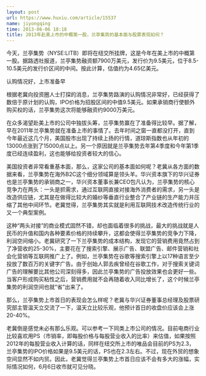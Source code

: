 ```yaml
---
layout: post
url: https://www.huxiu.com/article/15537
name: jiyongqing
time: 2013-06-06 18:18
title: 2013年赴美上市的中概第一股，兰亭集势的基本面与股票表现如何？
---
```

今天，兰亭集势（NYSE:LITB）即将在纽交所挂牌，这是今年在美上市的中概第一股。据路透社报道，兰亭集势融资额7900万美元，发行价为9.5美元，位于8.5-10.5美元的发行价区间的中间。按此计算，估值约为4.65亿美元。

认购情况好，上市准备早

根据老冀向投资圈人士打探的消息，兰亭集势路演的认购情况非常好，已经获得了数倍于原计划的认购，IPO价格为招股区间的中值9.5美元。如果承销商行使额外购买权的话，兰亭集势这次将能够融资约9000万美元。

在众多渴望赴美上市的公司中独拔头筹，兰亭集势赢在了准备得比较早。据了解，早在2011年兰亭集势就在准备上市的事情了。去年时间之窗一直都没打开，直到今年最近这几个月，美国股市出现了持续上扬的行情，道琼斯指数也从年初的13000点涨到了15000点以上。另一个原因就是兰亭集势去年第4季度和今年第1季度已经连续盈利，这也能够给投资者较大的信心。

美国投资者非常看重基本面，那么，这家公司的基本面如何呢？老冀从各方面的数据来看，兰亭集势在海外B2C这个细分领域算是领头羊。华兴资本旗下的华兴证券也是兰亭集势的承销商之一，华兴资本董事长兼CEO包凡认为，兰亭集势的核心竞争力在两头：一头是抓需求，通过互联网直接对接海外消费者的需求，另一头是改造供应链，尤其是在做得比较大的婚纱等垂直行业整合了产业链的生产能力并压缩了其他中间环节。老冀觉得，兰亭集势其实就是利用互联网技术改造传统行业的又一个典型案例。

这种“两头对接”的商业模式固然不错，却也面临着很多的挑战，最大的挑战就是人民币的升值和国内各种要素价格的持续攀升，这都会使得兰亭集势的竞争力下降，利润空间缩小。老冀研究了一下兰亭集势的成本结构，发现它的营销费用竟然占到了净营收的25-30%，主要花在了搜索引擎、展示广告、联盟广告、邮件营销和社会化营销等互联网推广上了。例如，兰亭集势在谷歌等搜索引擎上以17种语言至少投放了数百万的关键字广告。由于创始人郭去疾曾经在谷歌工作，对于搜索关键词广告的理解要比其他公司深刻得多，因此兰亭集势的广告投放效果也会更好一些。当客户形成购买粘性之后，营销费用就不会再随着收入同比增长了，这个时候兰亭集势的利润空间也就“省”出来了。

那么，兰亭集势上市首日的表现会怎么样呢？老冀与华兴证券董事总经理及股票研究部主管温天立交流了一下，温天立比较乐观，他预计首日的收盘价应该会上涨20-40%。

老冀倒是感觉未必有那么乐观。可以参考一下同类上市公司的情况。目前电商行业比较喜欢用PS（市销率，即每股价格与每股营业收入的比率）来估值，如果按照2012年的每股营业收入计算的话，同样在纽交所上市的唯品会目前的PS为2.3，兰亭集势的IPO价格如果是9.5美元的话，PS也在2.3左右。不过，现在外贸的想象空间显然不如内贸。因此，老冀觉得兰亭集势上市首日应该不会有多大的涨幅，实际情况如何，6月6日收市就可见分晓。

